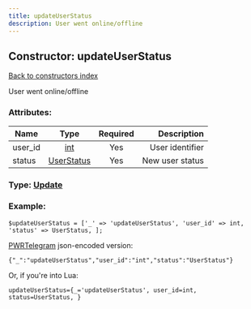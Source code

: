 ```yaml
---
title: updateUserStatus
description: User went online/offline
---
```

## Constructor: updateUserStatus  
[Back to constructors index](index.md)



User went online/offline

### Attributes:

| Name     |    Type       | Required | Description |
|----------|:-------------:|:--------:|------------:|
|user\_id|[int](../types/int.md) | Yes|User identifier|
|status|[UserStatus](../types/UserStatus.md) | Yes|New user status|



### Type: [Update](../types/Update.md)


### Example:

```
$updateUserStatus = ['_' => 'updateUserStatus', 'user_id' => int, 'status' => UserStatus, ];
```  

[PWRTelegram](https://pwrtelegram.xyz) json-encoded version:

```
{"_":"updateUserStatus","user_id":"int","status":"UserStatus"}
```


Or, if you're into Lua:  


```
updateUserStatus={_='updateUserStatus', user_id=int, status=UserStatus, }

```



